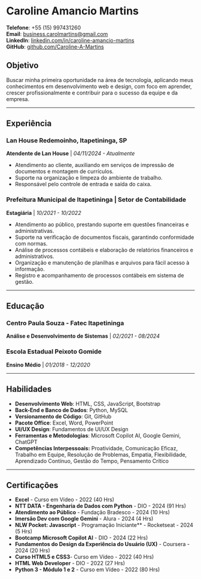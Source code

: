 # Caroline Amancio Martins

**Telefone**: +55 (15) 997431260  
**Email**: business.carolmartins@gmail.com  
**LinkedIn**: [linkedin.com/in/caroline-amancio-martins](https://linkedin.com/in/caroline-amancio-martins)  
**GitHub**: [github.com/Caroline-A-Martins](https://github.com/Caroline-A-Martins)

## Objetivo

Buscar minha primeira oportunidade na área de tecnologia, aplicando meus conhecimentos em desenvolvimento web e design, com foco em aprender, crescer profissionalmente e contribuir para o sucesso da equipe e da empresa.

---

## Experiência

### Lan House Redemoinho, Itapetininga, SP
**Atendente de Lan House** | *04/11/2024 - Atualmente*  
- Atendimento ao cliente, auxiliando em serviços de impressão de documentos e montagem de currículos.  
- Suporte na organização e limpeza do ambiente de trabalho.  
- Responsável pelo controle de entrada e saída do caixa.

### Prefeitura Municipal de Itapetininga | Setor de Contabilidade
**Estagiária** | *10/2021 - 10/2022*  
- Atendimento ao público, prestando suporte em questões financeiras e administrativas.  
- Suporte na verificação de documentos fiscais, garantindo conformidade com normas.  
- Análise de processos contábeis e elaboração de relatórios financeiros e administrativos.  
- Organização e manutenção de planilhas e arquivos para fácil acesso à informação.  
- Registro e acompanhamento de processos contábeis em sistema de gestão.

---

## Educação

### Centro Paula Souza - Fatec Itapetininga  
**Análise e Desenvolvimento de Sistemas** | *02/2021 - 08/2024*

### Escola Estadual Peixoto Gomide  
**Ensino Médio** | *01/2018 - 12/2020*

---

## Habilidades

- **Desenvolvimento Web**: HTML, CSS, JavaScript, Bootstrap  
- **Back-End e Banco de Dados**: Python, MySQL  
- **Versionamento de Código**: Git, GitHub  
- **Pacote Office**: Excel, Word, PowerPoint  
- **UI/UX Design**: Fundamentos de UI/UX Design  
- **Ferramentas e Metodologias**: Microsoft Copilot AI, Google Gemini, ChatGPT
- **Competências Interpessoais:** Proatividade, Comunicação Eficaz, Trabalho em Equipe, Resolução de Problemas, Empatia, Flexibilidade, Aprendizado Contínuo, Gestão do Tempo, Pensamento Crítico

---

## Certificações
- **Excel** - Curso em Vídeo - 2022 (40 Hrs)
- **NTT DATA - Engenharia de Dados com Python** - DIO - 2024 (91 Hrs)
- **Atendimento ao Público** - Fundação Bradesco - 2024 (10 Hrs)
- **Imersão Dev com Google Gemini** - Alura - 2024 (4 Hrs)
- **NLW Pocket: Javascript** - Programação Iniciante** - Rocketseat - 2024 (5 Hrs)
- **Bootcamp Microsoft Copilot AI** - DIO - 2024 (22 Hrs)
- **Fundamentos do Design da Experiência do Usuário (UX)** - Coursera - 2024 (20 Hrs)
- **Curso HTML5 e CSS3**- Curso em Vídeo - 2022 (40 Hrs)
- **HTML Web Developer** - DIO - 2022 (27 Hrs)
- **Python 3 - Módulo 1 e 2** - Curso em Vídeo - 2022 (80 Hrs)


